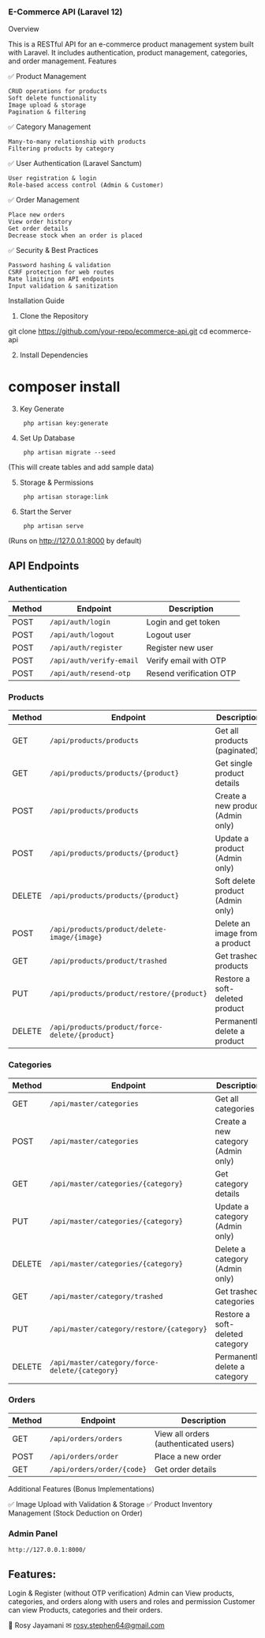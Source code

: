 ### E-Commerce API (Laravel 12)
Overview

This is a RESTful API for an e-commerce product management system built with Laravel. It includes authentication, product management, categories, and order management.
Features

✅ Product Management

    CRUD operations for products
    Soft delete functionality
    Image upload & storage
    Pagination & filtering

✅ Category Management

    Many-to-many relationship with products
    Filtering products by category

✅ User Authentication (Laravel Sanctum)

    User registration & login
    Role-based access control (Admin & Customer)

✅ Order Management

    Place new orders
    View order history
    Get order details
    Decrease stock when an order is placed

✅ Security & Best Practices

    Password hashing & validation
    CSRF protection for web routes
    Rate limiting on API endpoints
    Input validation & sanitization

Installation Guide
1. Clone the Repository

git clone https://github.com/your-repo/ecommerce-api.git
cd ecommerce-api

2. Install Dependencies

# composer install

3. Key Generate

        php artisan key:generate

4. Set Up Database

        php artisan migrate --seed

(This will create tables and add sample data)

5. Storage & Permissions

        php artisan storage:link

6. Start the Server

        php artisan serve

(Runs on http://127.0.0.1:8000 by default)

## API Endpoints


### Authentication

| Method | Endpoint                     | Description                  |
|--------|------------------------------|------------------------------|
| POST   | `/api/auth/login`            | Login and get token         |
| POST   | `/api/auth/logout`           | Logout user                 |
| POST   | `/api/auth/register`         | Register new user           |
| POST   | `/api/auth/verify-email`     | Verify email with OTP       |
| POST   | `/api/auth/resend-otp`       | Resend verification OTP     |

### Products

| Method | Endpoint                                          | Description                          |
|--------|--------------------------------------------------|--------------------------------------|
| GET    | `/api/products/products`                        | Get all products (paginated)        |
| GET    | `/api/products/products/{product}`              | Get single product details          |
| POST   | `/api/products/products`                        | Create a new product (Admin only)   |
| POST   | `/api/products/products/{product}`              | Update a product (Admin only)       |
| DELETE | `/api/products/products/{product}`              | Soft delete a product (Admin only)  |
| POST   | `/api/products/product/delete-image/{image}`    | Delete an image from a product      |
| GET    | `/api/products/product/trashed`                 | Get trashed products                |
| PUT    | `/api/products/product/restore/{product}`       | Restore a soft-deleted product      |
| DELETE | `/api/products/product/force-delete/{product}`  | Permanently delete a product        |

### Categories

| Method | Endpoint                                          | Description                          |
|--------|--------------------------------------------------|--------------------------------------|
| GET    | `/api/master/categories`                        | Get all categories                  |
| POST   | `/api/master/categories`                        | Create a new category (Admin only)  |
| GET    | `/api/master/categories/{category}`             | Get category details                |
| PUT    | `/api/master/categories/{category}`             | Update a category (Admin only)      |
| DELETE | `/api/master/categories/{category}`             | Delete a category (Admin only)      |
| GET    | `/api/master/category/trashed`                  | Get trashed categories              |
| PUT    | `/api/master/category/restore/{category}`       | Restore a soft-deleted category     |
| DELETE | `/api/master/category/force-delete/{category}`  | Permanently delete a category       |

### Orders

| Method | Endpoint                          | Description                             |
|--------|----------------------------------|-----------------------------------------|
| GET    | `/api/orders/orders`            | View all orders (authenticated users)  |
| POST   | `/api/orders/order`             | Place a new order                      |
| GET    | `/api/orders/order/{code}`      | Get order details                      |


Additional Features (Bonus Implementations)

✅ Image Upload with Validation & Storage
✅ Product Inventory Management (Stock Deduction on Order)


### Admin Panel

    http://127.0.0.1:8000/
    
## Features:
 
Login & Register (without OTP verification)
Admin can View products, categories, and orders along with users and roles and permission
Customer can view Products, categories and their orders.
        
👤 Rosy Jayamani
✉ rosy.stephen64@gmail.com

